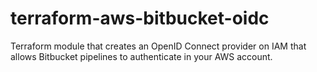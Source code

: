 # terraform-aws-bitbucket-oidc
Terraform module that creates an OpenID Connect provider on IAM that allows Bitbucket pipelines to authenticate in your AWS account.
